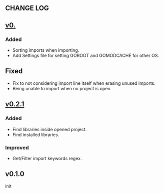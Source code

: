 ## CHANGE LOG

## [v0.](https://github.com/amirHossein5/go-import/compare/v0.2.1...v0.)

### Added

- Sorting imports when importing.
- Add Settings file for setting GOROOT and GOMODCACHE for other OS.

## Fixed

- Fix to not considering import line itself when erasing unused imports.
- Being unable to import when no project is open.

## [v0.2.1](https://github.com/amirHossein5/go-import/compare/v0.1.0...v0.2.1)

### Added

- Find libraries inside opened project.
- Find installed libraries.

### Improved

- Get/Filter import keywords regex.

## v0.1.0
init
